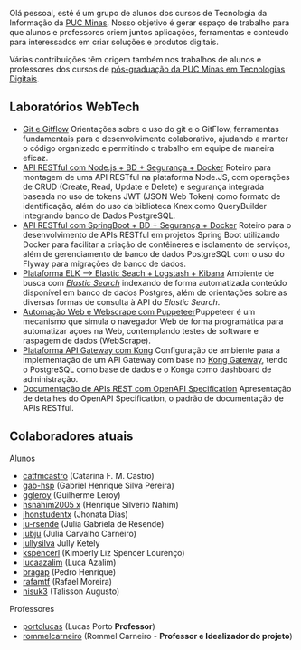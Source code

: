 Olá pessoal, esté é um grupo de alunos dos cursos de Tecnologia da Informação da [PUC Minas](https://pucminas.br). Nosso objetivo é gerar espaço de trabalho para que alunos e professores criem juntos aplicações, ferramentas e conteúdo para interessados em criar soluções e produtos digitais.

Várias contribuições têm origem também nos trabalhos de alunos e professores dos cursos de [pós-graduação da PUC Minas em Tecnologias Digitais](https://icei.pucminas.br/latosensu).

## Laboratórios WebTech

- [Git e Gitflow](https://github.com/WebTech-PUC-Minas/git-gitflow)
  Orientações sobre o uso do git e o GitFlow, ferramentas fundamentais para o desenvolvimento colaborativo, ajudando a manter o código organizado e permitindo o trabalho em equipe de maneira eficaz.
- [API RESTful com Node.js + BD + Segurança + Docker](https://github.com/WebTech-PUC-Minas/lab-node-basic-api)
    Roteiro para montagem de uma API RESTful na plataforma Node.JS, com operações de CRUD (Create, Read, Update e Delete) e segurança integrada baseada no uso de tokens JWT (JSON Web Token) como formato de identificação, além do uso da biblioteca Knex como QueryBuilder integrando banco de Dados PostgreSQL.
- [API RESTful com SpringBoot + BD + Segurança + Docker](https://github.com/WebTech-PUC-Minas/lab-springboot-basic-api)
    Roteiro para o desenvolvimento de APIs RESTful em projetos Spring Boot utilizando Docker para facilitar a criação de contêineres e isolamento de serviços, além de gerenciamento de banco de dados PostgreSQL com o uso do Flyway para migrações de banco de dados.
- [Plataforma ELK --&gt; Elastic Seach + Logstash + Kibana](https://github.com/WebTech-PUC-Minas/lab-elk-db)
  Ambiente de busca com [*Elastic Search*](https://www.elastic.co/) indexando de forma automatizada conteúdo disponível em banco de dados Postgres, além de orientações sobre as diversas formas de consulta à API do *Elastic Search*.
- [Automação Web e Webscrape com Puppeteer]()Puppeteer é um mecanismo que simula o navegador Web de forma programática para automatizar açoes na Web, contemplando testes de software e raspagem de dados (WebScrape).
- [Plataforma API Gateway com Kong](https://github.com/WebTech-PUC-Minas/lab-api-gateway-kong)
  Configuração de ambiente para a implementação de um API Gateway com base no [Kong Gateway](https://konghq.com/products/kong-gateway), tendo o PostgreSQL como base de dados e o Konga como dashboard de administração.
- [Documentação de APIs REST com OpenAPI Specification](https://github.com/WebTech-PUC-Minas/lab-openapi)
  Apresentação de detalhes do OpenAPI Specification, o padrão de documentação de APIs RESTful.

## Colaboradores atuais

Alunos

- [catfmcastro](https://github.com/catfmcastro) (Catarina F. M. Castro)
- [gab-hsp](https://github.com/Gab-HSP) (Gabriel Henrique Silva Pereira)
- [ggleroy](https://github.com/ggleroy) (Guilherme Leroy)
- [hsnahim2005 x](https://github.com/hsnahim2005) (Henrique Silverio Nahim)
- [jhonstudentx](https://github.com/jhonstudentx) (Jhonata Dias)
- [ju-rsende](https://github.com/ju-rsende) (Julia Gabriela de Resende)
- [jubju](https://github.com/jubju) (Julia Carvalho Carneiro)
- [jullysilva](https://github.com/jullysilva) Jully Ketely
- [kspencerl](https://github.com/kspencerl) (Kimberly Liz Spencer Lourenço)
- [lucaazalim](https://github.com/lucaazalim) (Luca Azalim)
- [bragap](https://github.com/bragap) (Pedro Henrique)
- [rafamtf](https://github.com/RafaMtf) (Rafael Moreira)
- [nisuk3](https://github.com/nisuk3) (Talisson Augusto)

Professores

- [portolucas](https://github.com/portolucas) (Lucas Porto **Professor**)
- [rommelcarneiro](https://github.com/rommelcarneiro) (Rommel Carneiro - **Professor e Idealizador do projeto**)

